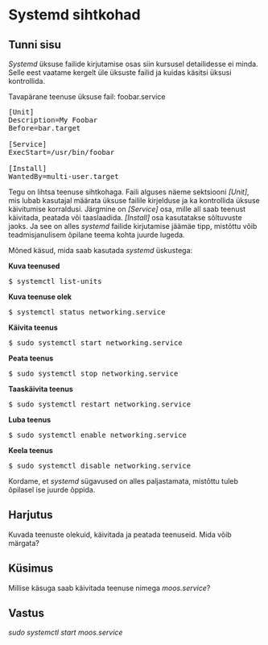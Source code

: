 ﻿# Systemd sihtkohad

## Tunni sisu

*Systemd* üksuse failide kirjutamise osas siin kursusel detailidesse ei minda. Selle eest vaatame kergelt üle üksuste failid ja kuidas käsitsi üksusi kontrollida.

Tavapärane teenuse üksuse fail: foobar.service

<pre>
[Unit]
Description=My Foobar
Before=bar.target

[Service]
ExecStart=/usr/bin/foobar

[Install]
WantedBy=multi-user.target
</pre>

Tegu on lihtsa teenuse sihtkohaga. Faili alguses näeme sektsiooni *[Unit]*, mis lubab kasutajal määrata üksuse failile kirjelduse ja ka kontrollida üksuse käivitumise korraldusi. Järgmine on *[Service]* osa, mille all saab teenust käivitada, peatada või taaslaadida. *[Install]* osa kasutatakse sõltuvuste jaoks. Ja see on alles *systemd* failide kirjutamise jäämäe tipp, mistõttu võib teadmisjanulisem õpilane teema kohta juurde lugeda.

Mõned käsud, mida saab kasutada *systemd* üskustega:

<b>Kuva teenused</b>

<pre>$ systemctl list-units</pre>

<b>Kuva teenuse olek</b>

<pre>$ systemctl status networking.service</pre>

<b>Käivita teenus</b>

<pre>$ sudo systemctl start networking.service</pre>

<b>Peata teenus</b>

<pre>$ sudo systemctl stop networking.service</pre>

<b>Taaskäivita teenus</b>

<pre>$ sudo systemctl restart networking.service</pre>

<b>Luba teenus</b>

<pre>$ sudo systemctl enable networking.service</pre>

<b>Keela teenus</b>

<pre>$ sudo systemctl disable networking.service</pre>

Kordame, et *systemd* sügavused on alles paljastamata, mistõttu tuleb õpilasel ise juurde õppida.

## Harjutus

Kuvada teenuste olekuid, käivitada ja peatada teenuseid. Mida võib märgata?

## Küsimus

Millise käsuga saab käivitada teenuse nimega *moos.service*?

## Vastus

*sudo systemctl start moos.service*
